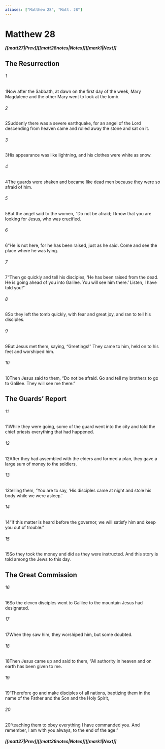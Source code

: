 ```yaml
---
aliases: ["Matthew 28", "Matt. 28"]
---
```

# Matthew 28
##### <span class=arrow-left></span>[[matt27|Prev]]<span class=navigation-separator></span>[[matt28notes|Notes]]<span class=navigation-separator></span>[[mark1|Next]]<span class=arrow-right></span>
## The Resurrection
###### 1
<span class=verse-first>1</span>Now after the Sabbath, at dawn on the first day of the week, Mary Magdalene and the other Mary went to look at the tomb.
###### 2
<span class=verse-body>2</span>Suddenly there was a severe earthquake, for an angel of the Lord descending from heaven came and rolled away the stone and sat on it.
###### 3
<span class=verse-body>3</span>His appearance was like lightning, and his clothes were white as snow.
###### 4
<span class=verse-body>4</span>The guards were shaken and became like dead men because they were so afraid of him.
###### 5
<span class=verse-body>5</span>But the angel said to the women, “Do not be afraid; I know that you are looking for Jesus, who was crucified.
###### 6
<span class=verse-body>6</span>“He is not here, for he has been raised, just as he said. Come and see the place where he was lying.
###### 7
<span class=verse-body>7</span>“Then go quickly and tell his disciples, ‘He has been raised from the dead. He is going ahead of you into Galilee. You will see him there.’ Listen, I have told you!”
<div class=paragraph-break></div>

###### 8
<span class=verse-first>8</span>So they left the tomb quickly, with fear and great joy, and ran to tell his disciples.
###### 9
<span class=verse-body>9</span>But Jesus met them, saying, “Greetings!” They came to him, held on to his feet and worshiped him.
###### 10
<span class=verse-body>10</span>Then Jesus said to them, “Do not be afraid. Go and tell my brothers to go to Galilee. They will see me there.”
## The Guards’ Report
###### 11
<span class=verse-first>11</span>While they were going, some of the guard went into the city and told the chief priests everything that had happened.
###### 12
<span class=verse-body>12</span>After they had assembled with the elders and formed a plan, they gave a large sum of money to the soldiers,
###### 13
<span class=verse-body>13</span>telling them, “You are to say, ‘His disciples came at night and stole his body while we were asleep.’
###### 14
<span class=verse-body>14</span>“If this matter is heard before the governor, we will satisfy him and keep you out of trouble.”
###### 15
<span class=verse-body>15</span>So they took the money and did as they were instructed. And this story is told among the Jews to this day.
## The Great Commission
###### 16
<span class=verse-first>16</span>So the eleven disciples went to Galilee to the mountain Jesus had designated.
###### 17
<span class=verse-body>17</span>When they saw him, they worshiped him, but some doubted.
###### 18
<span class=verse-body>18</span>Then Jesus came up and said to them, “All authority in heaven and on earth has been given to me.
###### 19
<span class=verse-body>19</span>“Therefore go and make disciples of all nations, baptizing them in the name of the Father and the Son and the Holy Spirit,
###### 20
<span class=verse-body>20</span>“teaching them to obey everything I have commanded you. And remember, I am with you always, to the end of the age.”
##### <span class=arrow-left></span>[[matt27|Prev]]<span class=navigation-separator></span>[[matt28notes|Notes]]<span class=navigation-separator></span>[[mark1|Next]]<span class=arrow-right></span>